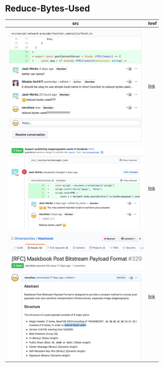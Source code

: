 # Reduce-Bytes-Used

src | href
--- | ---
![img](./img/0.jpg) | [link](https://github.com/DimensionDev/Maskbook/pull/228#discussion_r338028481)
![img](./img/1.png) | [link](https://github.com/DimensionDev/Maskbook/pull/354#discussion_r344550758)
![img](./img/2.png) | [link](https://github.com/DimensionDev/Maskbook/issues/329)
